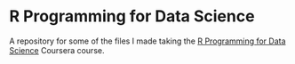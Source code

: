 # R Programming for Data Science

A repository for some of the files I made taking the [R Programming for Data Science](https://www.coursera.org/learn/r-programming/) Coursera course.
